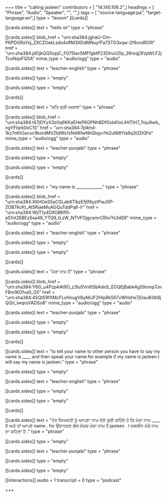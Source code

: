 +++
title = "calling jasleen"
contributors = [ "14.140.106.2",]
headings = [ "Phrase", "Audio", "Speaker", "", "",]
tags = [ "source-language:pa", "target-language:en",]
type = "lesson"
[[cards]]

[[cards.sides]]
text = "hello sir"
type = "phrase"

[[cards.sides]]
blob_href = "urn:sha384:jghaU-Om-PKPDGRsYoj_ZXCZOekLsds4xRM3XDdMNuyfFa7STG3xqw-2f9xndROR"
href = "urn:sha384:jdOjkQQ5opjC_F075lavSMFfgbtP23DIruU2Ip_26roqj3fzpWLF2jTcoNqxFQSA"
mime_type = "audio/ogg"
type = "audio"

[[cards.sides]]
text = "teacher-english"
type = "phrase"

[[cards.sides]]
type = "empty"

[[cards.sides]]
type = "empty"

[[cards]]

[[cards.sides]]
text = "ਸਤਿ ਸ਼੍ਰੀ ਅਕਾਲ"
type = "phrase"

[[cards.sides]]
blob_href = "urn:sha384:tS7jDYyX3z0q6KKaEHeP6GPNhBDfGsbKIoLiHtTIH7_7nju9wb_ngYFlqrk0xC1S"
href = "urn:sha384:7plkhd-1kz7nKtOacuc9kordMVZtdWs1zNdWlwNhQIqyvYe2uNI8Yia9q3t2DQFe"
mime_type = "audio/ogg"
type = "audio"

[[cards.sides]]
text = "teacher-punjabi"
type = "phrase"

[[cards.sides]]
type = "empty"

[[cards.sides]]
type = "empty"

[[cards]]

[[cards.sides]]
text = "my name is _____________"
type = "phrase"

[[cards.sides]]
blob_href = "urn:sha384:XKHOeS5aCGLab8TlbzEfjtf8yztPwJ0P-ZOB74cKt_At5RiaeMuAGQuTddPq6-lr"
href = "urn:sha384:WjlT1y4DXOB6fI5-aS1nt2EBEzSsa49_YTQ9_tLzW_NTVFOjgcsmrCRIoiYs3dS9"
mime_type = "audio/ogg"
type = "audio"

[[cards.sides]]
text = "teacher-english"
type = "phrase"

[[cards.sides]]
type = "empty"

[[cards.sides]]
type = "empty"

[[cards]]

[[cards.sides]]
text = "ਮੇਰਾ ਨਾਮ ਹੈ"
type = "phrase"

[[cards.sides]]
blob_href = "urn:sha384:Y6G_u4PzpAAt9O_z3Iu5VnlItSbAdnS_EOQEjBabk4gS9omp7JnFBm1KOfva5_G5"
href = "urn:sha384:4SQt59fXMcFLohhugV8yA6JF2HIpRk567vWHsfw7jGwJK0b6jQQV_iwqruVADSo8"
mime_type = "audio/ogg"
type = "audio"

[[cards.sides]]
text = "teacher-punjabi"
type = "phrase"

[[cards.sides]]
type = "empty"

[[cards.sides]]
type = "empty"

[[cards]]

[[cards.sides]]
text = "to tell your name to other person you have to say my name is ____ and then speak your name.for example if my name is jasleen.I will say my name is jasleen."
type = "phrase"

[[cards.sides]]
type = "empty"

[[cards.sides]]
text = "teacher-english"
type = "phrase"

[[cards.sides]]
type = "empty"

[[cards.sides]]
type = "empty"

[[cards]]

[[cards.sides]]
text = "ਹੋਰ ਵਿਅਕਤੀ ਨੂੰ ਆਪਣਾ ਨਾਮ ਦੱਸੋ ਤੁਸੀ ਕਹਿੰਦੇ ਹੋ ਕਿ ਮੇਰਾ ਨਾਮ ____ ਹੈ ਅਤੇ ਤਾਂ ਆਪਣੇ name . for ਉਦਾਹਰਣ ਗੱਲ ਜੇਕਰ ਮੇਰਾ ਨਾਮ ਹੈ jasleen . I ਜਸਲੀਨ ਮੇਰੇ ਨਾਮ ਦਾ ਕਹਿਣਾ ਹੈ ."
type = "phrase"

[[cards.sides]]
type = "empty"

[[cards.sides]]
text = "teacher-punjabi"
type = "phrase"

[[cards.sides]]
type = "empty"

[[cards.sides]]
type = "empty"

[[interactions]]
audio = 1
transcript = 0
type = "podcast"

+++
